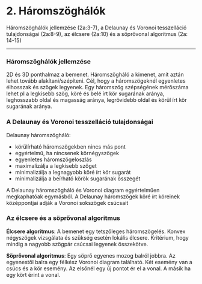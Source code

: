 # 2. Háromszöghálók
Háromszöghálók jellemzése (2a:3-7), a Delaunay és Voronoi tesszelláció tulajdonságai (2a:8-9), az élcsere (2a:10) és a söprővonal algoritmus (2a: 14-15)

---

### Háromszöghálók jellemzése 

2D és 3D ponthalmaz a bemenet. Háromszögháló a kimenet, amit aztán lehet tovább alakítani/szépíteni. Cél, hogy a háromszögeknél egyenletes élhosszak és szögek legyenek. Egy háromszög szépségének mérőszáma lehet pl a legkisebb szög, köré és belé írt kör sugarának aránya, leghosszabb oldal és magasság aránya, legrövidebb oldal és körül írt kör sugarának aránya.

### A Delaunay és Voronoi tesszelláció tulajdonságai

Delaunay háromszögháló:
- körülírható háromszögekben nincs más pont
- egyértelmű, ha nincsenek körnégyszögek
- egyenletes háromszögeloszlás
- maximalizálja a legkisebb szöget
- minimalizálja a legnagyobb köré írt kör sugarát
- minimalizálja a beírható körök sugarának összegét

A Delaunay háromszögháló és Voronoi diagram egyértelműen megkaphatóak egymásból. A Delaunay háromszögek köré írt köreinek középpontjai adják a Voronoi sokszögek csúcsait

### Az élcsere és a söprővonal algoritmus

**Élcsere algoritmus**: A bemenet egy tetszőleges háromszögelés. Konvex négyszögek vizsgálata és szükség esetén lokális élcsere. Kritérium, hogy mindig a nagyobb szögpár csúcsai legyenek összekötve.

**Söprővonal algoritmus**: Egy söprő egyenes mozog balról jobbra. Az egyenestől balra egy félkész Voronoi diagram található. Két esemény van a csúcs és a kör esemény. Az elsőnél egy új pontot ér el a vonal. A másik ha egy kört érint a vonal.

